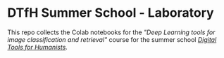 # DTfH Summer School - Laboratory

This repo collects the Colab notebooks for the _"Deep Learning tools for image classification and retrieval"_ course for the summer school [_Digital Tools for Humanists_](https://digitaltools.labcd.unipi.it/).
